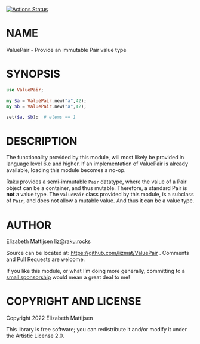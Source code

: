 [![Actions Status](https://github.com/lizmat/ValuePair/actions/workflows/test.yml/badge.svg)](https://github.com/lizmat/ValuePair/actions)

NAME
====

ValuePair - Provide an immutable Pair value type

SYNOPSIS
========

```raku
use ValuePair;

my $a = ValuePair.new("a",42);
my $b = ValuePair.new("a",42);

set($a, $b);  # elems == 1
```

DESCRIPTION
===========

The functionality provided by this module, will most likely be provided in language level 6.e and higher. If an implementation of ValuePair is already available, loading this module becomes a no-op.

Raku provides a semi-immutable `Pair` datatype, where the value of a Pair object can be a container, and thus mutable. Therefore, a standard Pair is **not** a value type. The `ValuePair` class provided by this module, is a subclass of `Pair`, and does not allow a mutable value. And thus it can be a value type.

AUTHOR
======

Elizabeth Mattijsen <liz@raku.rocks>

Source can be located at: https://github.com/lizmat/ValuePair . Comments and Pull Requests are welcome.

If you like this module, or what I’m doing more generally, committing to a [small sponsorship](https://github.com/sponsors/lizmat/) would mean a great deal to me!

COPYRIGHT AND LICENSE
=====================

Copyright 2022 Elizabeth Mattijsen

This library is free software; you can redistribute it and/or modify it under the Artistic License 2.0.

